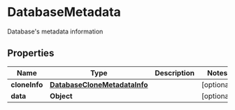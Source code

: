 

# DatabaseMetadata

Database's metadata information

## Properties

Name | Type | Description | Notes
------------ | ------------- | ------------- | -------------
**cloneInfo** | [**DatabaseCloneMetadataInfo**](DatabaseCloneMetadataInfo.md) |  |  [optional]
**data** | **Object** |  |  [optional]




